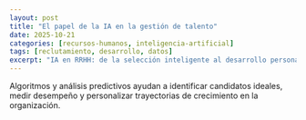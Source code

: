 ```yaml
---
layout: post
title: "El papel de la IA en la gestión de talento"
date: 2025-10-21
categories: [recursos-humanos, inteligencia-artificial]
tags: [reclutamiento, desarrollo, datos]
excerpt: "IA en RRHH: de la selección inteligente al desarrollo personalizado del talento humano."
---
```


Algoritmos y análisis predictivos ayudan a identificar candidatos ideales, medir desempeño y personalizar trayectorias de crecimiento en la organización.

<!-- Desarrollo del artículo -->
